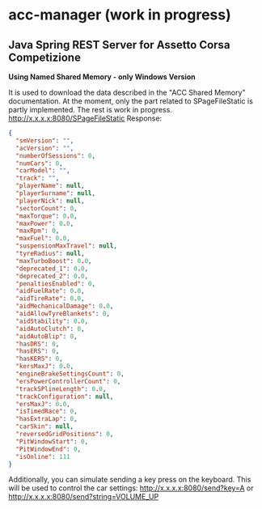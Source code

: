 # acc-manager (work in progress)
## Java Spring REST Server for Assetto Corsa Competizione ##
**Using Named Shared Memory - only Windows Version**

It is used to download the data described in the "ACC Shared Memory" documentation. At the moment, only the part related to SPageFileStatic is partly implemented. The rest is work in progress.
http://x.x.x.x:8080/SPageFileStatic
Response:
```json
{
  "smVersion": "",
  "acVersion": "",
  "numberOfSessions": 0,
  "numCars": 0,
  "carModel": "",
  "track": "",
  "playerName": null,
  "playerSurname": null,
  "playerNick": null,
  "sectorCount": 0,
  "maxTorque": 0.0,
  "maxPower": 0.0,
  "maxRpm": 0,
  "maxFuel": 0.0,
  "suspensionMaxTravel": null,
  "tyreRadius": null,
  "maxTurboBoost": 0.0,
  "deprecated_1": 0.0,
  "deprecated_2": 0.0,
  "penaltiesEnabled": 0,
  "aidFuelRate": 0.0,
  "aidTireRate": 0.0,
  "aidMechanicalDamage": 0.0,
  "aidAllowTyreBlankets": 0,
  "aidStability": 0.0,
  "aidAutoClutch": 0,
  "aidAutoBlip": 0,
  "hasDRS": 0,
  "hasERS": 0,
  "hasKERS": 0,
  "kersMaxJ": 0.0,
  "engineBrakeSettingsCount": 0,
  "ersPowerControllerCount": 0,
  "trackSPlineLength": 0.0,
  "trackConfiguration": null,
  "ersMaxJ": 0.0,
  "isTimedRace": 0,
  "hasExtraLap": 0,
  "carSkin": null,
  "reversedGridPositions": 0,
  "PitWindowStart": 0,
  "PitWindowEnd": 0,
  "isOnline": 111
}
```

Additionally, you can simulate sending a key press on the keyboard. This will be used to control the car settings:
http://x.x.x.x:8080/send?key=A
or
http://x.x.x.x:8080/send?string=VOLUME_UP
